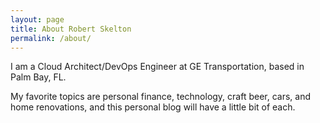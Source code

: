 ```yaml
---
layout: page
title: About Robert Skelton
permalink: /about/
---
```


I am a Cloud Architect/DevOps Engineer at GE Transportation, based in Palm Bay, FL.

My favorite topics are personal finance, technology, craft beer, cars, and home renovations, and this personal blog will have a little bit of each.
